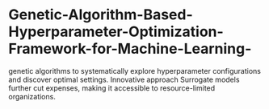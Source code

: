 # Genetic-Algorithm-Based-Hyperparameter-Optimization-Framework-for-Machine-Learning-
genetic algorithms to  systematically explore hyperparameter configurations and discover  optimal settings. Innovative approach Surrogate models further cut  expenses, making it accessible to resource-limited organizations.
